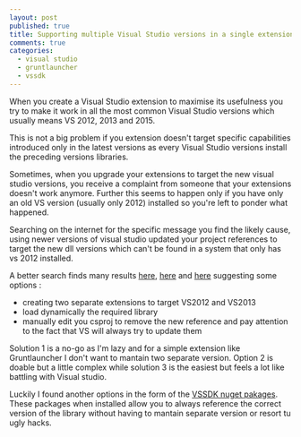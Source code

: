```yaml
---
layout: post
published: true
title: Supporting multiple Visual Studio versions in a single extension
comments: true
categories: 
  - visual studio
  - gruntlauncher
  - vssdk
---
```


When you create a Visual Studio extension to maximise its usefulness you try to make it work in all the most common Visual Studio versions which usually means VS 2012, 2013 and 2015.

This is not a big problem if you extension doesn't target specific capabilities introduced only in the latest versions as every Visual Studio versions install the preceding versions libraries.

Sometimes, when you upgrade your extensions to target the new visual studio versions, you receive a complaint from someone that your extensions doesn't work anymore. Further this seems to happen only if you have only an old VS version (usually only 2012) installed so you're left to ponder what happened.

Searching on the internet for the specific message you find the likely cause, using newer versions of visual studio updated your project references to target the new dll versions which can't be found in a system that only has vs 2012 installed. 

A better search finds many results [here](https://github.com/jfromaniello/nestin/issues/2), [here](http://stackoverflow.com/questions/25606632/how-can-a-vs-extension-target-multiple-versions-in-regard-to-microsoft-visualstu) and [here](https://connect.microsoft.com/VisualStudio/feedback/details/794961/previous-version-assemblies-cannot-load-in-visual-studio-2013-preview) suggesting some options :

- creating two separate extensions to target VS2012 and VS2013
- load dynamically the required library
- manually edit you csproj to remove the new reference and pay attention to the fact that VS will always try to update them

Solution 1 is a no-go as I'm lazy and for a simple extension like Gruntlauncher I don't want to mantain two separate version. Option 2 is doable but a little complex while solution 3 is the easiest but feels a lot like battling with Visual studio.

Luckily I found another options in the form of the [VSSDK nuget pakages](https://github.com/tunnelvisionlabs/vsxdeps). These packages when installed allow you to always reference the correct version of the library without having to mantain separate version or resort tu ugly hacks.
